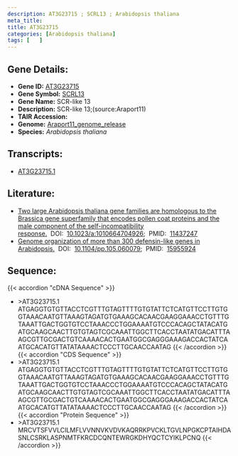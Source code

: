 ```yaml
---
description: AT3G23715 ; SCRL13 ; Arabidopsis thaliana
meta_title:
title: AT3G23715
categories: [Arabidopsis thaliana]
tags: [   ]
---
```


## Gene Details:
- **Gene ID:** [AT3G23715](https://www.arabidopsis.org/locus?name=AT3G23715)
- **Gene Symbol:** <u>SCRL13</u>
- **Gene Name:** SCR-like 13
- **Description:**   SCR-like 13;(source:Araport11)
- **TAIR Accession:** 
- **Genome:** [Araport11_genome_release](https://www.arabidopsis.org/download/list?dir=Genes%2FAraport11_genome_release)
- **Species:** *Arabidopsis thaliana*

## Transcripts:
   -  [AT3G23715.1](https://www.arabidopsis.org/gene?name=AT3G23715.1)
## Literature:
   - [Two large Arabidopsis thaliana gene families are homologous to the Brassica gene  superfamily that encodes pollen coat proteins and the male component of the  self-incompatibility response.](https://www.doi.org/10.1023/a:1010664704926)&nbsp;&nbsp;DOI:&nbsp;&nbsp;[10.1023/a:1010664704926](https://www.doi.org/10.1023/a:1010664704926);&nbsp;&nbsp;PMID:&nbsp;&nbsp;[11437247](https://pubmed.ncbi.nlm.nih.gov/11437247/)
   - [Genome organization of more than 300 defensin-like genes in Arabidopsis.](https://www.doi.org/10.1104/pp.105.060079)&nbsp;&nbsp;DOI:&nbsp;&nbsp;[10.1104/pp.105.060079](https://www.doi.org/10.1104/pp.105.060079);&nbsp;&nbsp;PMID:&nbsp;&nbsp;[15955924](https://pubmed.ncbi.nlm.nih.gov/15955924/)
## Sequence:
{{< accordion "cDNA Sequence" >}}
- \>AT3G23715.1
ATGAGGTGTGTTACCTCGTTTGTAGTTTTGTGTATTCTCATGTTCCTTGTGGTAAACAATGTTAAAGTAGATGTGAAAGCACAACGAAGGAAACCTGTTTGTAAATTGACTGGTGTCCTAAACCCTGGAAAATGTCCCACAGCTATACATGATGCAAGCAACTTGTGTAGTCGCAAATTGGCTTCACCTAATATGACATTTAAGCGTTGCGACTGTCAAAACACTGAATGGCGAGGGAAAGACCACTATCAATGCACATGTTATATAAAACTCCCTTGCAACCAATAG
{{< /accordion >}}
{{< accordion "CDS Sequence" >}}
- \>AT3G23715.1
ATGAGGTGTGTTACCTCGTTTGTAGTTTTGTGTATTCTCATGTTCCTTGTGGTAAACAATGTTAAAGTAGATGTGAAAGCACAACGAAGGAAACCTGTTTGTAAATTGACTGGTGTCCTAAACCCTGGAAAATGTCCCACAGCTATACATGATGCAAGCAACTTGTGTAGTCGCAAATTGGCTTCACCTAATATGACATTTAAGCGTTGCGACTGTCAAAACACTGAATGGCGAGGGAAAGACCACTATCAATGCACATGTTATATAAAACTCCCTTGCAACCAATAG
{{< /accordion >}}
{{< accordion "Protein Sequence" >}}
- \>AT3G23715.1
MRCVTSFVVLCILMFLVVNNVKVDVKAQRRKPVCKLTGVLNPGKCPTAIHDASNLCSRKLASPNMTFKRCDCQNTEWRGKDHYQCTCYIKLPCNQ
{{< /accordion >}}
